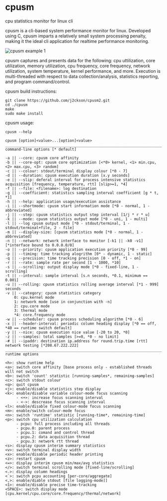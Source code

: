 # cpusm
cpu statistics monitor for linux cli

cpusm is a cli-based system performance monitor for linux. Developed using C, cpusm imparts a relatively small system processing penalty, making it the ideal cli application for realtime performance monitoring.

![cpusm example 1](https://i.imgur.com/QjI1Mbv.gif "cpusm example 1")

cpusm captures and presents data for the following: cpu uttilization, core utilization, memory utilization, cpu frequency, core frequency, network utilization, system temperature, kernel performance, and more. Execution is multi-threaded with respect to data collection/analysis, statistics reporting, and program command/control. 


cpusm build instructions:

	git clone https://github.com/j2ckson/cpusm2.git
	cd ./cpusm
	make
	sudo make install
  
cpusm usage:

	cpusm --help

	cpusm [option]<value>...[option]<value>      
	_______________________________________________________________________________________________________________
	command-line options [* default]             

	-a || --core: cpusm core affinity            
	-b || --core-opt: cpusm core optimization [<*0> kernel, <1> min.cpu, <2> max.cpu, <3> random] 
	-c || --colour: stdout/terminal display colour [*0 - 7]
	-d || --duration: cpusm execution duration [x.y seconds] 
	-e || --slip: deferal interval for process intensive statistics acquisition [frequency, temperature, rtt] [slip>=1, *4]
	-f || --file: <filename>: log destination    
	-g || --coefficient: statistics sampling interval coefficient [g * t, *1]
	-h || --help: application usage/execution assistance          
	-i || --shortmode: cpusm start information mode [*0 - normal, 1 - abbreviated] 
	-j || --step: cpusm statistics output step interval [1/j * r * u] 
	-k || --mode: cpusm statistics output mode [*0 - uni, 1 - multi] 
	-l || --log cpusm output mode [*0 - stdout/terminal, 1 - stdout/terminal+file, 2 - file] 
	-m || --display-size: [cpusm statistics mode [*0 - normal, 1 - abbreviated] 
	-n || --network: network interface to monitor [-k1 || -k0 -v1] [*interface bound to 0.0.0.0/0]
	-o || --priority: cpusm application execution priority [*0 - 99]
	-p || --timing: time tracking alogrithm [0* - dynamic, 1 - static]
	-q || --precision: time tracking precision [0 - off, *1 - on]
	-r || --rate: sample rate per second [1 - 1000, *10]
	-s || --scrolling: output display mode [*0 - fixed-line, 1 - scrolling]
	-t || --interval: sample interval [s.n seconds, *0.1, minimum == 0.001] 
	-u || --rolling: cpusm statistics rolling average interval [*1 - 999] seconds 
	-v || --category: cpusm statistics category 
		0: cpu.kernel mode                  
		1: network mode [use in conjunction with -n]
		2: cpu.core mode                    
		3: thermal mode                     
		*4: core.frequency mode             
	-w || --scheduler: cpusm process scheduling algorithm [*0 - 6]
	-x || --header-interval: periodic column heading display [*0 == off, *40 == runtime switch default]
	-y || --nice: cpusm execution nice value [-20 to 20, *0] 
	-z || --samples: total samples [>=0, *0 - no limit] 
	-# || --ipaddr: destination ip.address for round.trip.time [rtt] network testing [*208.67.222.222]
	_______________________________________________________________________________________________________________
	runtime options                             

	<h>: show runtime help                      
	<a>: switch core affinity [base process only - established threads will not switch
	<b>: switch 'count' statistic [running-samples*, remaining-samples]
	<c>: switch stdout colour                   
	<q>: quit cpusm                             
	<j>: enable/disable statistics step display 
	<k>: enable/disable variable colour-mode focus scanning 
	     - <+>: increase focus scanning interval 
	     - <->: descrease focus scanning interval
	<l>: enable/disable fixed colour-mode focus scanning 
	<m>: enable/switch colour-mode focus        
	<n>: switch 'runtime' statistic [running-time*, remaining-time]
	<p>: switch cpu utilization calculation     
	     - pcpu: full process including all threads
	     - pcpu.0: parent process               
	     - pcpu.1: comand and control thread    
	     - pcpu.2: data acquisition thread      
	     - pcpu.3: network rtt thread           
	<s>: display cpusm interim summary statistics 
	<v>: switch terminal display width          
	<x>: enable/disable periodic header printing 
	<z>: restart cpusm                          
	<=>: display interim cpusm min/max/avg statistics
	</>: switch terminal scrolling mode [fixed-line/scrolling]
	<.>: display column headings                
	<`>: switch pcpu accounting [per-core/aggregate]
	<,>: enable/diable stdout [file logging-mode]]
	<1>: enable/disable precise time-tracking   
	<SPACE>: switch display mode [cpu.kernel/cpu.core/core.frequency/thermal/network]
